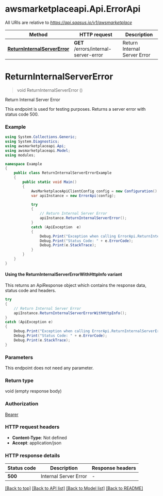 # awsmarketplaceapi.Api.ErrorApi

All URIs are relative to *https://api.saasus.io/v1/awsmarketplace*

| Method | HTTP request | Description |
|--------|--------------|-------------|
| [**ReturnInternalServerError**](ErrorApi.md#returninternalservererror) | **GET** /errors/internal-server-error | Return Internal Server Error |

<a id="returninternalservererror"></a>
# **ReturnInternalServerError**
> void ReturnInternalServerError ()

Return Internal Server Error

This endpoint is used for testing purposes. Returns a server error with status code 500. 

### Example
```csharp
using System.Collections.Generic;
using System.Diagnostics;
using awsmarketplaceapi.Api;
using awsmarketplaceapi.Model;
using modules;

namespace Example
{
    public class ReturnInternalServerErrorExample
    {
        public static void Main()
        {
            AwsMarketplaceApiClientConfig config = new Configuration().GetAwsMarketplaceApiClientConfig();
            var apiInstance = new ErrorApi(config);

            try
            {
                // Return Internal Server Error
                apiInstance.ReturnInternalServerError();
            }
            catch (ApiException  e)
            {
                Debug.Print("Exception when calling ErrorApi.ReturnInternalServerError: " + e.Message);
                Debug.Print("Status Code: " + e.ErrorCode);
                Debug.Print(e.StackTrace);
            }
        }
    }
}
```

#### Using the ReturnInternalServerErrorWithHttpInfo variant
This returns an ApiResponse object which contains the response data, status code and headers.

```csharp
try
{
    // Return Internal Server Error
    apiInstance.ReturnInternalServerErrorWithHttpInfo();
}
catch (ApiException e)
{
    Debug.Print("Exception when calling ErrorApi.ReturnInternalServerErrorWithHttpInfo: " + e.Message);
    Debug.Print("Status Code: " + e.ErrorCode);
    Debug.Print(e.StackTrace);
}
```

### Parameters
This endpoint does not need any parameter.
### Return type

void (empty response body)

### Authorization

[Bearer](../README.md#Bearer)

### HTTP request headers

 - **Content-Type**: Not defined
 - **Accept**: application/json


### HTTP response details
| Status code | Description | Response headers |
|-------------|-------------|------------------|
| **500** | Internal Server Error |  -  |

[[Back to top]](#) [[Back to API list]](../README.md#documentation-for-api-endpoints) [[Back to Model list]](../README.md#documentation-for-models) [[Back to README]](../README.md)

